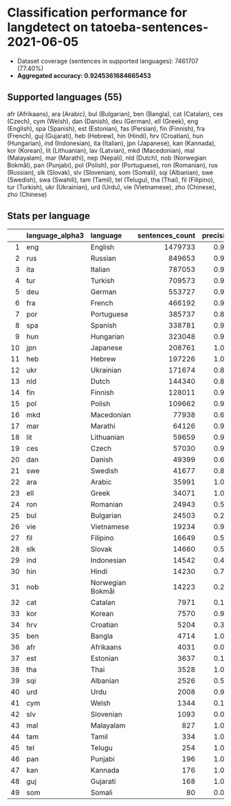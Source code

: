 # Classification performance for langdetect on tatoeba-sentences-2021-06-05

- Dataset coverage (sentences in supported languages): 7461707 (77.40%)
- **Aggregated accuracy: 0.9245361684665453**

<h2 id="supported-languages">Supported languages (55)</h2>

afr (Afrikaans), ara (Arabic), bul (Bulgarian), ben (Bangla), cat (Catalan), ces (Czech), cym (Welsh), dan (Danish), deu (German), ell (Greek), eng (English), spa (Spanish), est (Estonian), fas (Persian), fin (Finnish), fra (French), guj (Gujarati), heb (Hebrew), hin (Hindi), hrv (Croatian), hun (Hungarian), ind (Indonesian), ita (Italian), jpn (Japanese), kan (Kannada), kor (Korean), lit (Lithuanian), lav (Latvian), mkd (Macedonian), mal (Malayalam), mar (Marathi), nep (Nepali), nld (Dutch), nob (Norwegian Bokmål), pan (Punjabi), pol (Polish), por (Portuguese), ron (Romanian), rus (Russian), slk (Slovak), slv (Slovenian), som (Somali), sqi (Albanian), swe (Swedish), swa (Swahili), tam (Tamil), tel (Telugu), tha (Thai), fil (Filipino), tur (Turkish), ukr (Ukrainian), urd (Urdu), vie (Vietnamese), zho (Chinese), zho (Chinese)

<h2 id="metrics-per-language">Stats per language</h2>

|    | language_alpha3   | language         |   sentences_count |   precision |   recall |    f1 |      tp |    fp |      tn |    fn |
|---:|:------------------|:-----------------|------------------:|------------:|---------:|------:|--------:|------:|--------:|------:|
|  1 | eng               | English          |           1479733 |       0.988 |    0.933 | 0.954 | 1380911 | 17010 | 5964964 | 98822 |
|  2 | rus               | Russian          |            849653 |       0.970 |    0.916 | 0.928 |  777866 | 24227 | 6587827 | 71787 |
|  3 | ita               | Italian          |            787053 |       0.973 |    0.897 | 0.922 |  705630 | 19337 | 6655317 | 81423 |
|  4 | tur               | Turkish          |            709573 |       0.996 |    0.971 | 0.982 |  689294 |  2589 | 6749545 | 20279 |
|  5 | deu               | German           |            553727 |       0.985 |    0.967 | 0.968 |  535363 |  8311 | 6899669 | 18364 |
|  6 | fra               | French           |            466192 |       0.945 |    0.946 | 0.920 |  441184 | 25895 | 6969620 | 25008 |
|  7 | por               | Portuguese       |            385737 |       0.877 |    0.899 | 0.836 |  346968 | 48757 | 7027213 | 38769 |
|  8 | spa               | Spanish          |            338781 |       0.917 |    0.830 | 0.838 |  281211 | 25423 | 7097503 | 57570 |
|  9 | hun               | Hungarian        |            323048 |       0.990 |    0.950 | 0.965 |  306776 |  3022 | 7135637 | 16272 |
| 10 | jpn               | Japanese         |            208761 |       1.000 |    0.999 | 1.000 |  208586 |     0 | 7252946 |   175 |
| 11 | heb               | Hebrew           |            197226 |       1.000 |    1.000 | 1.000 |  197225 |     0 | 7264481 |     1 |
| 12 | ukr               | Ukrainian        |            171674 |       0.895 |    0.796 | 0.803 |  136663 | 16080 | 7273953 | 35011 |
| 13 | nld               | Dutch            |            144340 |       0.871 |    0.815 | 0.793 |  117639 | 17432 | 7299935 | 26701 |
| 14 | fin               | Finnish          |            128011 |       0.943 |    0.971 | 0.930 |  124344 |  7534 | 7326162 |  3667 |
| 15 | pol               | Polish           |            109662 |       0.985 |    0.972 | 0.971 |  106595 |  1645 | 7350400 |  3067 |
| 16 | mkd               | Macedonian       |             77938 |       0.684 |    0.889 | 0.656 |   69298 | 32067 | 7351702 |  8640 |
| 17 | mar               | Marathi          |             64126 |       0.997 |    0.932 | 0.962 |   59783 |   194 | 7397387 |  4343 |
| 18 | lit               | Lithuanian       |             59659 |       0.933 |    0.944 | 0.907 |   56303 |  4063 | 7397985 |  3356 |
| 19 | ces               | Czech            |             57030 |       0.937 |    0.848 | 0.864 |   48335 |  3243 | 7401434 |  8695 |
| 20 | dan               | Danish           |             49399 |       0.695 |    0.697 | 0.604 |   34415 | 15080 | 7397228 | 14984 |
| 21 | swe               | Swedish          |             41677 |       0.815 |    0.852 | 0.761 |   35494 |  8039 | 7411991 |  6183 |
| 22 | ara               | Arabic           |             35991 |       1.000 |    0.979 | 0.989 |   35240 |     4 | 7425712 |   751 |
| 23 | ell               | Greek            |             34071 |       1.000 |    1.000 | 1.000 |   34071 |     2 | 7427634 |     0 |
| 24 | ron               | Romanian         |             24943 |       0.539 |    0.942 | 0.531 |   23490 | 20051 | 7416713 |  1453 |
| 25 | bul               | Bulgarian        |             24503 |       0.284 |    0.782 | 0.273 |   19154 | 48399 | 7388805 |  5349 |
| 26 | vie               | Vietnamese       |             19234 |       0.969 |    0.999 | 0.969 |   19220 |   607 | 7441866 |    14 |
| 27 | fil               | Filipino         |             16649 |       0.579 |    0.941 | 0.568 |   15674 | 11413 | 7433645 |   975 |
| 28 | slk               | Slovak           |             14660 |       0.519 |    0.762 | 0.480 |   11167 | 10366 | 7436681 |  3493 |
| 29 | ind               | Indonesian       |             14542 |       0.495 |    0.942 | 0.488 |   13698 | 13963 | 7433202 |   844 |
| 30 | hin               | Hindi            |             14230 |       0.786 |    0.957 | 0.773 |   13618 |  3697 | 7443780 |   612 |
| 31 | nob               | Norwegian Bokmål |             14223 |       0.251 |    0.818 | 0.244 |   11639 | 34806 | 7412678 |  2584 |
| 32 | cat               | Catalan          |              7971 |       0.143 |    0.841 | 0.141 |    6702 | 40066 | 7413670 |  1269 |
| 33 | kor               | Korean           |              7570 |       0.985 |    0.999 | 0.984 |    7559 |   119 | 7454018 |    11 |
| 34 | hrv               | Croatian         |              5204 |       0.334 |    0.805 | 0.321 |    4189 |  8362 | 7448141 |  1015 |
| 35 | ben               | Bangla           |              4714 |       1.000 |    1.000 | 1.000 |    4714 |     0 | 7456993 |     0 |
| 36 | afr               | Afrikaans        |              4031 |       0.072 |    0.854 | 0.071 |    3441 | 44440 | 7413236 |   590 |
| 37 | est               | Estonian         |              3637 |       0.196 |    0.860 | 0.193 |    3129 | 12850 | 7445220 |   508 |
| 38 | tha               | Thai             |              3528 |       1.000 |    1.000 | 1.000 |    3528 |     0 | 7458179 |     0 |
| 39 | sqi               | Albanian         |              2526 |       0.564 |    0.947 | 0.555 |    2391 |  1846 | 7457335 |   135 |
| 40 | urd               | Urdu             |              2008 |       0.922 |    0.992 | 0.918 |    1991 |   169 | 7459530 |    17 |
| 41 | cym               | Welsh            |              1344 |       0.142 |    0.940 | 0.142 |    1264 |  7614 | 7452749 |    80 |
| 42 | slv               | Slovenian        |              1093 |       0.074 |    0.752 | 0.073 |     822 | 10262 | 7450352 |   271 |
| 43 | mal               | Malayalam        |               827 |       1.000 |    1.000 | 1.000 |     827 |     0 | 7460880 |     0 |
| 44 | tam               | Tamil            |               334 |       1.000 |    1.000 | 1.000 |     334 |     0 | 7461373 |     0 |
| 45 | tel               | Telugu           |               254 |       1.000 |    1.000 | 1.000 |     254 |     0 | 7461453 |     0 |
| 46 | pan               | Punjabi          |               196 |       1.000 |    1.000 | 1.000 |     196 |     0 | 7461511 |     0 |
| 47 | kan               | Kannada          |               176 |       1.000 |    1.000 | 1.000 |     176 |     0 | 7461531 |     0 |
| 48 | guj               | Gujarati         |               168 |       1.000 |    1.000 | 1.000 |     168 |     0 | 7461539 |     0 |
| 49 | som               | Somali           |                80 |       0.014 |    0.988 | 0.014 |      79 |  5524 | 7456103 |     1 |